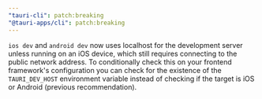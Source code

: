 ```yaml
---
"tauri-cli": patch:breaking
"@tauri-apps/cli": patch:breaking
---
```


`ios dev` and `android dev` now uses localhost for the development server unless running on an iOS device,
which still requires connecting to the public network address. To conditionally check this on your frontend
framework's configuration you can check for the existence of the `TAURI_DEV_HOST`
environment variable instead of checking if the target is iOS or Android (previous recommendation).
